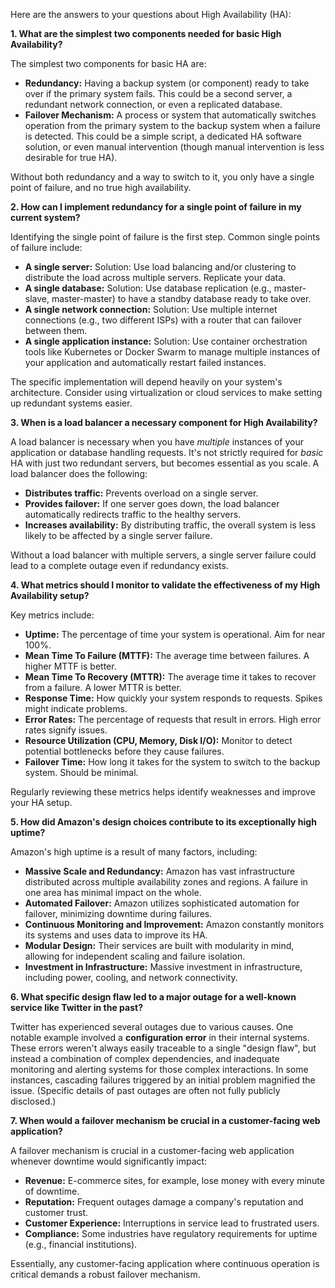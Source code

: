 Here are the answers to your questions about High Availability (HA):

**1. What are the simplest two components needed for basic High Availability?**

The simplest two components for basic HA are:

* **Redundancy:**  Having a backup system (or component) ready to take over if the primary system fails.  This could be a second server, a redundant network connection, or even a replicated database.
* **Failover Mechanism:** A process or system that automatically switches operation from the primary system to the backup system when a failure is detected. This could be a simple script, a dedicated HA software solution, or even manual intervention (though manual intervention is less desirable for true HA).

Without both redundancy and a way to switch to it, you only have a single point of failure, and no true high availability.


**2. How can I implement redundancy for a single point of failure in my current system?**

Identifying the single point of failure is the first step.  Common single points of failure include:

* **A single server:**  Solution:  Use load balancing and/or clustering to distribute the load across multiple servers. Replicate your data.
* **A single database:** Solution: Use database replication (e.g., master-slave, master-master) to have a standby database ready to take over.
* **A single network connection:** Solution:  Use multiple internet connections (e.g., two different ISPs) with a router that can failover between them.
* **A single application instance:** Solution: Use container orchestration tools like Kubernetes or Docker Swarm to manage multiple instances of your application and automatically restart failed instances.


The specific implementation will depend heavily on your system's architecture.  Consider using virtualization or cloud services to make setting up redundant systems easier.


**3. When is a load balancer a necessary component for High Availability?**

A load balancer is necessary when you have *multiple* instances of your application or database handling requests.  It's not strictly required for *basic* HA with just two redundant servers, but becomes essential as you scale.  A load balancer does the following:

* **Distributes traffic:** Prevents overload on a single server.
* **Provides failover:**  If one server goes down, the load balancer automatically redirects traffic to the healthy servers.
* **Increases availability:**  By distributing traffic, the overall system is less likely to be affected by a single server failure.

Without a load balancer with multiple servers, a single server failure could lead to a complete outage even if redundancy exists.


**4. What metrics should I monitor to validate the effectiveness of my High Availability setup?**

Key metrics include:

* **Uptime:** The percentage of time your system is operational.  Aim for near 100%.
* **Mean Time To Failure (MTTF):** The average time between failures.  A higher MTTF is better.
* **Mean Time To Recovery (MTTR):** The average time it takes to recover from a failure.  A lower MTTR is better.
* **Response Time:** How quickly your system responds to requests. Spikes might indicate problems.
* **Error Rates:** The percentage of requests that result in errors. High error rates signify issues.
* **Resource Utilization (CPU, Memory, Disk I/O):**  Monitor to detect potential bottlenecks before they cause failures.
* **Failover Time:** How long it takes for the system to switch to the backup system.  Should be minimal.


Regularly reviewing these metrics helps identify weaknesses and improve your HA setup.


**5. How did Amazon's design choices contribute to its exceptionally high uptime?**

Amazon's high uptime is a result of many factors, including:

* **Massive Scale and Redundancy:**  Amazon has vast infrastructure distributed across multiple availability zones and regions.  A failure in one area has minimal impact on the whole.
* **Automated Failover:**  Amazon utilizes sophisticated automation for failover, minimizing downtime during failures.
* **Continuous Monitoring and Improvement:**  Amazon constantly monitors its systems and uses data to improve its HA.
* **Modular Design:**  Their services are built with modularity in mind, allowing for independent scaling and failure isolation.
* **Investment in Infrastructure:** Massive investment in infrastructure, including power, cooling, and network connectivity.


**6. What specific design flaw led to a major outage for a well-known service like Twitter in the past?**

Twitter has experienced several outages due to various causes.  One notable example involved a **configuration error** in their internal systems.  These errors weren't always easily traceable to a single "design flaw", but instead a combination of complex dependencies, and inadequate monitoring and alerting systems for those complex interactions.  In some instances, cascading failures triggered by an initial problem magnified the issue. (Specific details of past outages are often not fully publicly disclosed.)


**7. When would a failover mechanism be crucial in a customer-facing web application?**

A failover mechanism is crucial in a customer-facing web application whenever downtime would significantly impact:

* **Revenue:**  E-commerce sites, for example, lose money with every minute of downtime.
* **Reputation:**  Frequent outages damage a company's reputation and customer trust.
* **Customer Experience:**  Interruptions in service lead to frustrated users.
* **Compliance:** Some industries have regulatory requirements for uptime (e.g., financial institutions).

Essentially, any customer-facing application where continuous operation is critical demands a robust failover mechanism.

